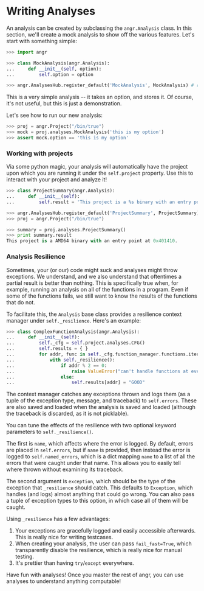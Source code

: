 # Writing Analyses

An analysis can be created by subclassing the `angr.Analysis` class.
In this section, we'll create a mock analysis to show off the various features.
Let's start with something simple:

```python
>>> import angr

>>> class MockAnalysis(angr.Analysis):
...     def __init__(self, option):
...         self.option = option

>>> angr.AnalysesHub.register_default('MockAnalysis', MockAnalysis) # register the class with angr's global analysis list
```

This is a very simple analysis -- it takes an option, and stores it.
Of course, it's not useful, but this is just a demonstration.

Let's see how to run our new analysis:

```python
>>> proj = angr.Project("/bin/true")
>>> mock = proj.analyses.MockAnalysis('this is my option')
>>> assert mock.option == 'this is my option'
```

### Working with projects

Via some python magic, your analysis will automatically have the project upon which you are running it under the `self.project` property.
Use this to interact with your project and analyze it!

```python
>>> class ProjectSummary(angr.Analysis):
...     def __init__(self):
...         self.result = 'This project is a %s binary with an entry point at %#x.' % (self.project.arch.name, self.project.entry)

>>> angr.AnalysesHub.register_default('ProjectSummary', ProjectSummary)
>>> proj = angr.Project("/bin/true")

>>> summary = proj.analyses.ProjectSummary()
>>> print summary.result
This project is a AMD64 binary with an entry point at 0x401410.
```

### Analysis Resilience

Sometimes, your (or our) code might suck and analyses might throw exceptions.
We understand, and we also understand that oftentimes a partial result is better than nothing.
This is specifically true when, for example, running an analysis on all of the functions in a program.
Even if some of the functions fails, we still want to know the results of the functions that do not.

To facilitate this, the `Analysis` base class provides a resilience context manager under `self._resilience`.
Here's an example:

```python
>>> class ComplexFunctionAnalysis(angr.Analysis):
...     def __init__(self):
...         self._cfg = self.project.analyses.CFG()
...         self.results = { }
...         for addr, func in self._cfg.function_manager.functions.iteritems():
...             with self._resilience():
...                 if addr % 2 == 0:
...                     raise ValueError("can't handle functions at even addresses")
...                 else:
...                     self.results[addr] = "GOOD"
```

The context manager catches any exceptions thrown and logs them (as a tuple of the exception type, message, and traceback) to `self.errors`.
These are also saved and loaded when the analysis is saved and loaded (although the traceback is discarded, as it is not picklable).

You can tune the effects of the resilience with two optional keyword parameters to `self._resilience()`.

The first is `name`, which affects where the error is logged.
By default, errors are placed in `self.errors`, but if `name` is provided, then instead the error is logged to `self.named_errors`, which is a dict mapping `name` to a list of all the errors that were caught under that name.
This allows you to easily tell where thrown without examining its traceback.

The second argument is `exception`, which should be the type of the exception that `_resilience` should catch.
This defaults to `Exception`, which handles (and logs) almost anything that could go wrong.
You can also pass a tuple of exception types to this option, in which case all of them will be caught.

Using `_resilience` has a few advantages:

1. Your exceptions are gracefully logged and easily accessible afterwards. This is really nice for writing testcases.
2. When creating your analysis, the user can pass `fail_fast=True`, which transparently disable the resilience, which is really nice for manual testing.
3. It's prettier than having `try`/`except` everywhere.

Have fun with analyses! Once you master the rest of angr, you can use analyses to understand anything computable!
